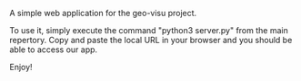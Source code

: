 A simple web application for the geo-visu project.

To use it, simply execute the command "python3 server.py" from the main repertory. Copy and paste the local URL in your browser and you should be able to access our app.

Enjoy!
